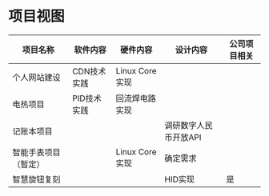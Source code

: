 # 项目视图

| 项目名称             | 软件内容    | 硬件内容       | 设计内容              | 公司项目相关 |
| -------------------- | ----------- | -------------- | --------------------- | ------- |
| 个人网站建设         | CDN技术实践 | Linux Core实现 |                       | |
| 电热项目             | PID技术实践 | 回流焊电路实现 |                       ||
| 记账本项目           |             |                | 调研数字人民币开放API ||
| 智能手表项目（暂定） |             | Linux Core实现 | 确定需求              ||
| 智慧旋钮复刻         |             |                | HID实现               |是|

